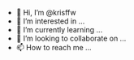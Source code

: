 - 👋 Hi, I’m @krisffw
- 👀 I’m interested in ...
- 🌱 I’m currently learning ...
- 💞️ I’m looking to collaborate on ...
- 📫 How to reach me ...

<!---
krisffw/krisffw is a ✨ special ✨ repository because its `README.md` (this file) appears on your GitHub profile.
You can click the Preview link to take a look at your changes.
--->
